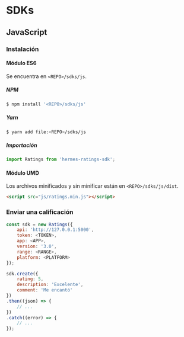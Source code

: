 # SDKs

## JavaScript

### Instalación

#### Módulo ES6

Se encuentra en `<REPO>/sdks/js`.

##### NPM

```bash
$ npm install '<REPO>/sdks/js'
```

##### Yarn

```bash
$ yarn add file:<REPO>/sdks/js
```

##### Importación

```javascript
import Ratings from 'hermes-ratings-sdk';
```

#### Módulo UMD

Los archivos minificados y sin minificar están en `<REPO>/sdks/js/dist`.

```html
<script src="js/ratings.min.js"></script>
```

### Enviar una calificación

```javascript
const sdk = new Ratings({
    api: 'http://127.0.0.1:5000',
    token: <TOKEN>,
    app: <APP>,
    version: '3.0',
    range: <RANGE>,
    platform: <PLATFORM>
});

sdk.create({
    rating: 5,
    description: 'Excelente',
    comment: 'Me encantó'
})
.then((json) => {
    // ...
})
.catch((error) => {
    // ...
});
```